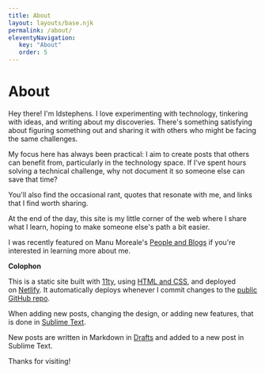 ```yaml
---
title: About
layout: layouts/base.njk
permalink: /about/
eleventyNavigation:
   key: "About"
   order: 5
---
```


# About

Hey there! I'm ldstephens. I love experimenting with technology, tinkering with ideas, and writing about my discoveries. There's something satisfying about figuring something out and sharing it with others who might be facing the same challenges.

My focus here has always been practical: I aim to create posts that others can benefit from, particularly in the technology space. If I've spent hours solving a technical challenge, why not document it so someone else can save that time?

You'll also find the occasional rant, quotes that resonate with me, and links that I find worth sharing.

At the end of the day, this site is my little corner of the web where I share what I learn, hoping to make someone else's path a bit easier.

I was recently featured on Manu Moreale's [People and Blogs](https://manuelmoreale.com/interview/loren-stephens) if you're interested in learning more about me.

**Colophon**

This is a static site built with [11ty](https://www.11ty.dev/), using [HTML and CSS](https://htmlforpeople.com/), and deployed on [Netlify](https://www.netlify.com/). It automatically deploys whenever I commit changes to the [public GitHub repo](https://github.com/ldstep/ldstephensnet).

When adding new posts, changing the design, or adding new features, that is done in [Sublime Text](https://www.sublimetext.com/).

New posts are written in Markdown in [Drafts](https://getdrafts.com/) and added to a new post in Sublime Text.

Thanks for visiting!
